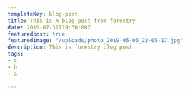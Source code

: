 ```yaml
---
templateKey: blog-post
title: This is A blog post from forestry
date: 2019-07-31T19:30:00Z
featuredpost: true
featuredimage: "/uploads/photo_2019-05-06_22-05-17.jpg"
description: This is forestry blog post
tags:
- c
- b
- a

---
```

